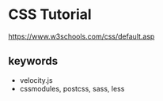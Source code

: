 # CSS Tutorial
https://www.w3schools.com/css/default.asp

## keywords
 - velocity.js
 - cssmodules, postcss, sass, less
